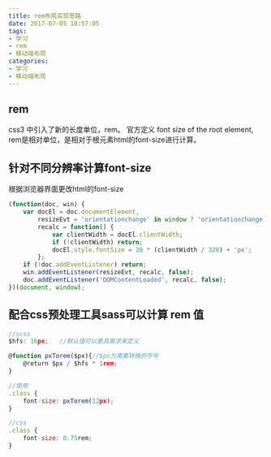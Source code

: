 ```yaml
---
title: rem布局实现思路
date: 2017-07-05 18:57:05
tags:
- 学习
- rem
- 移动端布局
categories: 
- 学习
- 移动端布局
---
```


## rem

css3 中引入了新的长度单位，rem。  官方定义 font size of the root element, rem是相对单位，是相对于根元素html的font-size进行计算。

## 针对不同分辨率计算font-size

根据浏览器界面更改html的font-size

<!-- more -->
``` js
(function(doc, win) {
    var docEl = doc.documentElement,
        resizeEvt = 'orientationchange' in window ? 'orientationchange' : 'resize',
        recalc = function() {
            var clientWidth = docEl.clientWidth;
            if (!clientWidth) return;
            docEl.style.fontSize = 20 * (clientWidth / 320) + 'px';
        };
    if (!doc.addEventListener) return;
    win.addEventListener(resizeEvt, recalc, false);
    doc.addEventListener('DOMContentLoaded', recalc, false);
})(document, window);
```

## 配合css预处理工具sass可以计算 rem 值

``` js
//scss
$hfs: 16px;   //默认值可以更具需求来定义

@function pxTorem($px){//$px为需要转换的字号
    @return $px / $hfs * 1rem;
}

//使用
.class {
    font-size: pxTorem(12px);
}

//css
.class {
    font-size: 0.75rem;
}

```